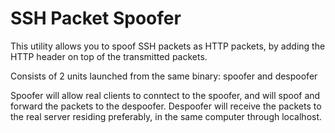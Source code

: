 # SSH Packet Spoofer

This utility allows you to spoof SSH packets as HTTP packets, by adding the HTTP header on top of the transmitted packets.

Consists of 2 units launched from the same binary: spoofer and despoofer

Spoofer will allow real clients to conntect to the spoofer, and will spoof and forward the packets to the despoofer.
Despoofer will receive the packets to the real server residing preferably, in the same computer through localhost.
